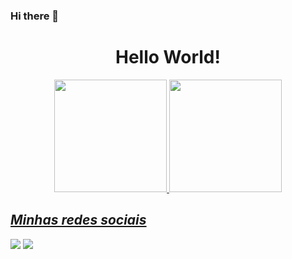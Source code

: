 ### Hi there 👋

<h1 style="text-align: center;">Hello World!</h1>


<div align="center">
  <a href="https://github.com/LaisRibeiro">
  <img height="180em" src="https://github-readme-stats.vercel.app/api?username=LaisRibeiro&show_icons=true&theme=dark&include_all_commits=true&count_private=true"/>
  <img height="180em" src="https://github-readme-stats.vercel.app/api/top-langs/?username=LaisRibeiro&layout=compact&langs_count=7&theme=dark"/>
</div>

##
  <h2 color="white"><i>Minhas redes sociais</i></h2>
<div>
  <a href = "mailto:riibeirolais@gmail.com?subject=Hello%20again"><img src="https://img.shields.io/badge/-Gmail-%23333?style=for-the-badge&logo=gmail&logoColor=white" target="_blank"></a>
  <a href="https://www.linkedin.comin/lais-n-ribeiro/"><img src="https://img.shields.io/badge/-LinkedIn-%230077B5?style=for-the-badge&logo=linkedin&logoColor=white" target="_blank"></a> 
</div>
